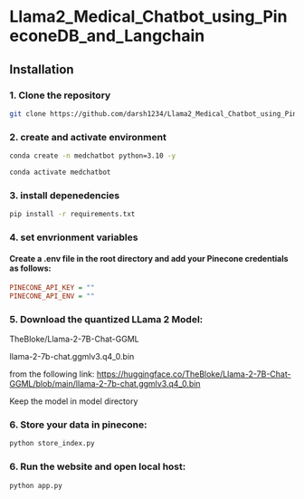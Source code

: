 # Llama2_Medical_Chatbot_using_PineconeDB_and_Langchain

## Installation

### 1. Clone the repository
```bash
git clone https://github.com/darsh1234/Llama2_Medical_Chatbot_using_PineconeDB_and_Langchain.git
```

### 2. create and activate environment
``` bash 
conda create -n medchatbot python=3.10 -y 
```

``` bash 
conda activate medchatbot 
```

### 3. install depenedencies
``` bash 
pip install -r requirements.txt
```

### 4. set envrionment variables
#### Create a .env file in the root directory and add your Pinecone credentials as follows:
```ini
PINECONE_API_KEY = ""
PINECONE_API_ENV = ""
```

### 5. Download the quantized LLama 2 Model:

TheBloke/Llama-2-7B-Chat-GGML

llama-2-7b-chat.ggmlv3.q4_0.bin

from the following link:
https://huggingface.co/TheBloke/Llama-2-7B-Chat-GGML/blob/main/llama-2-7b-chat.ggmlv3.q4_0.bin

Keep the model in model directory

### 6. Store your data in pinecone:

``` bash 
python store_index.py
```

### 6. Run the website and open local host:
``` bash 
python app.py
```